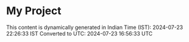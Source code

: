 # My Project

This content is dynamically generated in Indian Time (IST): 2024-07-23 22:26:33 IST
Converted to UTC: 2024-07-23 16:56:33 UTC
